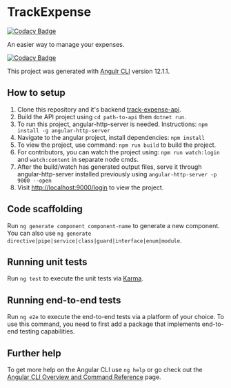 # TrackExpense

[![Codacy Badge](https://api.codacy.com/project/badge/Grade/53747bd0e6f0454abf7554b8b7f90639)](https://app.codacy.com/gh/suvrat29/track-expense?utm_source=github.com&utm_medium=referral&utm_content=suvrat29/track-expense&utm_campaign=Badge_Grade_Settings)

An easier way to manage your expenses.

[![Codacy Badge](https://app.codacy.com/project/badge/Grade/5e799eede2204d1095bad874e9f51116)](https://www.codacy.com/gh/suvrat29/track-expense/dashboard?utm_source=github.com&amp;utm_medium=referral&amp;utm_content=suvrat29/track-expense&amp;utm_campaign=Badge_Grade)

This project was generated with [Angulr CLI](https://github.com/angular/angular-cli) version 12.1.1.

## How to setup

1) Clone this repository and it's backend [track-expense-api](https://github.com/suvrat29/track-expense.api).
2) Build the API project using `cd path-to-api` then `dotnet run`.
3) To run this project, angular-http-server is needed. Instructions: `npm install -g angular-http-server`
4) Navigate to the angular project, install dependencies: `npm install`
6) To view the project, use command: `npm run build` to build the project.
7) For contributors, you can watch the project using: `npm run watch:login` and `watch:content` in separate node cmds.
8) After the build/watch has generated output files, serve it through angular-http-server installed previously using `angular-http-server -p 9000 --open`
9) Visit [http://localhost:9000/login]() to view the project.

## Code scaffolding

Run `ng generate component component-name` to generate a new component. You can also use `ng generate directive|pipe|service|class|guard|interface|enum|module`.

## Running unit tests

Run `ng test` to execute the unit tests via [Karma](https://karma-runner.github.io).

## Running end-to-end tests

Run `ng e2e` to execute the end-to-end tests via a platform of your choice. To use this command, you need to first add a package that implements end-to-end testing capabilities.

## Further help

To get more help on the Angular CLI use `ng help` or go check out the [Angular CLI Overview and Command Reference](https://angular.io/cli) page.
